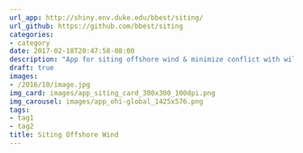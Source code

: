 ```yaml
---
url_app: http://shiny.env.duke.edu/bbest/siting/
url_github: https://github.com/bbest/siting
categories:
- category
date: 2017-02-18T20:47:58-08:00
description: "App for siting offshore wind & minimize conflict with wildlife (eg birds, whales)."
draft: true
images:
- /2016/10/image.jpg
img_card: images/app_siting_card_300x300_100dpi.png
img_carousel: images/app_ohi-global_1425x576.png
tags:
- tag1
- tag2
title: Siting Offshore Wind
---
```

